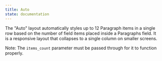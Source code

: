 ```yaml
---
title: Auto
state: documentation
---
```


The "Auto" layout automatically styles up to 12 Paragraph items in a single row
based on the number of field items placed inside a Paragraphs field. It is a
responsive layout that collapses to a single column on smaller screens.

Note: The `items_count` parameter must be passed through for it to function
properly.
